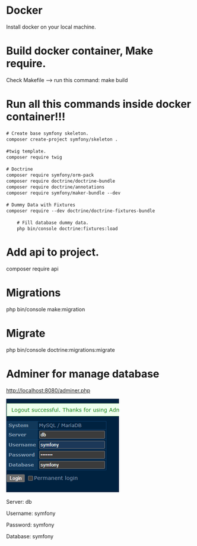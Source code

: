 # Docker

Install docker on your local machine.

# Build docker container, Make require.

Check Makefile --> run this command: make build

# Run  all this commands inside docker container!!!
    # Create base symfony skeleton.
    composer create-project symfony/skeleton .
    
    #twig template.
    composer require twig
    
    # Doctrine
    composer require symfony/orm-pack
    composer require doctrine/doctrine-bundle
    composer require doctrine/annotations
    composer require symfony/maker-bundle --dev

    # Dummy Data with Fixtures
    composer require --dev doctrine/doctrine-fixtures-bundle
    
        # Fill database dummy data.
        php bin/console doctrine:fixtures:load
 

# Add api to project.
composer require api



# Migrations
php bin/console make:migration

# Migrate 
php bin/console doctrine:migrations:migrate

# Adminer for manage database
[http://localhost:8080/adminer.php](http://localhost:8080/adminer.php)

![db-login](image.png)

Server: db

Username: symfony

Password: symfony

Database: symfony